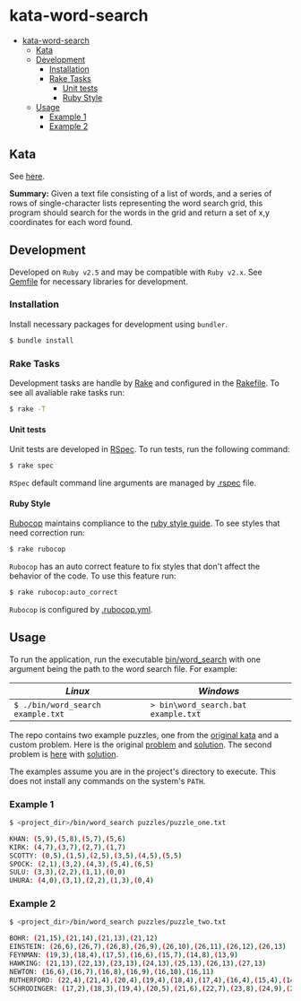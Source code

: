# kata-word-search

- [kata-word-search](#kata-word-search)
  - [Kata](#kata)
  - [Development](#development)
    - [Installation](#installation)
    - [Rake Tasks](#rake-tasks)
      - [Unit tests](#unit-tests)
      - [Ruby Style](#ruby-style)
  - [Usage](#usage)
    - [Example 1](#example-1)
    - [Example 2](#example-2)

## Kata

See [here](https://github.com/PillarTechnology/kata-word-search).

**Summary:** Given a text file consisting of a list of words, and a series of rows of single-character lists representing the word search grid, this program should search for the words in the grid and return a set of x,y coordinates for each word found.

## Development

Developed on `Ruby v2.5` and may be compatible with `Ruby v2.x`. See [Gemfile](Gemfile) for necessary libraries for development.

### Installation

Install necessary packages for development using `bundler`.

```bash
$ bundle install
```

### Rake Tasks

Development tasks are handle by [Rake](https://ruby.github.io/rake/) and configured in the [Rakefile](Rakefile). To see all avaliable rake tasks run:

```bash
$ rake -T
```

#### Unit tests

Unit tests are developed in [RSpec](http://rspec.info/). To run tests, run the following command:

```bash
$ rake spec
```

`RSpec` default command line arguments are managed by [.rspec](.rspec) file.

#### Ruby Style

[Rubocop](https://rubocop.readthedocs.io/en/latest/) maintains compliance to the [ruby style guide](https://github.com/rubocop-hq/ruby-style-guide). To see styles that need correction run:

```bash
$ rake rubocop
```

`Rubocop` has an auto correct feature to fix styles that don't affect the behavior of the code. To use this feature run:

```bash
$ rake rubocop:auto_correct
```

`Rubocop` is configured by [.rubocop.yml](.rubocop.yml).

## Usage

To run the application, run the executable [bin/word_search](bin/word_search) with one argument being the path to the word search file. For example:

| _Linux_                           | _Windows_                          |
|-----------------------------------|------------------------------------|
| `$ ./bin/word_search example.txt` | `> bin\word_search.bat example.txt`|

The repo contains two example puzzles, one from the [original kata](https://github.com/PillarTechnology/kata-word-search#input) and a custom problem. Here is the original [problem](puzzles/puzzle_one.txt) and [solution](puzzles/solution_one.txt). The second problem is [here](puzzles/puzzle_two.txt) with [solution](puzzles/solution_two.txt).

The examples assume you are in the project's directory to execute. This does not install any commands on the system's `PATH`.

### Example 1

```bash
$ <project_dir>/bin/word_search puzzles/puzzle_one.txt

KHAN: (5,9),(5,8),(5,7),(5,6)
KIRK: (4,7),(3,7),(2,7),(1,7)
SCOTTY: (0,5),(1,5),(2,5),(3,5),(4,5),(5,5)
SPOCK: (2,1),(3,2),(4,3),(5,4),(6,5)
SULU: (3,3),(2,2),(1,1),(0,0)
UHURA: (4,0),(3,1),(2,2),(1,3),(0,4)
```

### Example 2

```bash
$ <project_dir>/bin/word_search puzzles/puzzle_two.txt

BOHR: (21,15),(21,14),(21,13),(21,12)
EINSTEIN: (26,6),(26,7),(26,8),(26,9),(26,10),(26,11),(26,12),(26,13)
FEYNMAN: (19,3),(18,4),(17,5),(16,6),(15,7),(14,8),(13,9)
HAWKING: (21,13),(22,13),(23,13),(24,13),(25,13),(26,13),(27,13)
NEWTON: (16,6),(16,7),(16,8),(16,9),(16,10),(16,11)
RUTHERFORD: (22,4),(21,4),(20,4),(19,4),(18,4),(17,4),(16,4),(15,4),(14,4),(13,4)
SCHRODINGER: (17,2),(18,3),(19,4),(20,5),(21,6),(22,7),(23,8),(24,9),(25,10),(26,11),(27,12)
```
